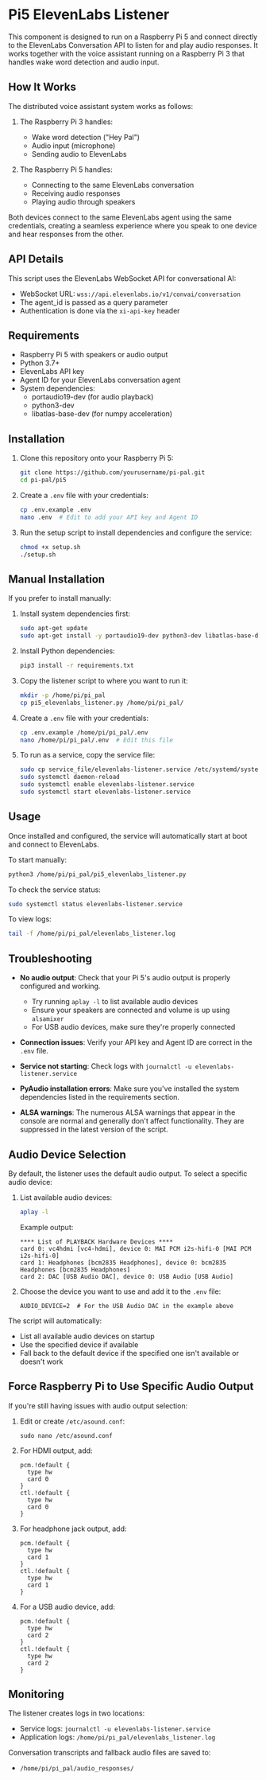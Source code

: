 # Pi5 ElevenLabs Listener

This component is designed to run on a Raspberry Pi 5 and connect directly to the ElevenLabs Conversation API to listen for and play audio responses. It works together with the voice assistant running on a Raspberry Pi 3 that handles wake word detection and audio input.

## How It Works

The distributed voice assistant system works as follows:

1. The Raspberry Pi 3 handles:
   - Wake word detection ("Hey Pal")
   - Audio input (microphone)
   - Sending audio to ElevenLabs

2. The Raspberry Pi 5 handles:
   - Connecting to the same ElevenLabs conversation
   - Receiving audio responses
   - Playing audio through speakers

Both devices connect to the same ElevenLabs agent using the same credentials, creating a seamless experience where you speak to one device and hear responses from the other.

## API Details

This script uses the ElevenLabs WebSocket API for conversational AI:
- WebSocket URL: `wss://api.elevenlabs.io/v1/convai/conversation`
- The agent_id is passed as a query parameter
- Authentication is done via the `xi-api-key` header

## Requirements

- Raspberry Pi 5 with speakers or audio output
- Python 3.7+
- ElevenLabs API key
- Agent ID for your ElevenLabs conversation agent
- System dependencies:
  - portaudio19-dev (for audio playback)
  - python3-dev
  - libatlas-base-dev (for numpy acceleration)

## Installation

1. Clone this repository onto your Raspberry Pi 5:
   ```bash
   git clone https://github.com/yourusername/pi-pal.git
   cd pi-pal/pi5
   ```

2. Create a `.env` file with your credentials:
   ```bash
   cp .env.example .env
   nano .env  # Edit to add your API key and Agent ID
   ```

3. Run the setup script to install dependencies and configure the service:
   ```bash
   chmod +x setup.sh
   ./setup.sh
   ```

## Manual Installation

If you prefer to install manually:

1. Install system dependencies first:
   ```bash
   sudo apt-get update
   sudo apt-get install -y portaudio19-dev python3-dev libatlas-base-dev
   ```

2. Install Python dependencies:
   ```bash
   pip3 install -r requirements.txt
   ```

3. Copy the listener script to where you want to run it:
   ```bash
   mkdir -p /home/pi/pi_pal
   cp pi5_elevenlabs_listener.py /home/pi/pi_pal/
   ```

4. Create a `.env` file with your credentials:
   ```bash
   cp .env.example /home/pi/pi_pal/.env
   nano /home/pi/pi_pal/.env  # Edit this file
   ```

5. To run as a service, copy the service file:
   ```bash
   sudo cp service_file/elevenlabs-listener.service /etc/systemd/system/
   sudo systemctl daemon-reload
   sudo systemctl enable elevenlabs-listener.service
   sudo systemctl start elevenlabs-listener.service
   ```

## Usage

Once installed and configured, the service will automatically start at boot and connect to ElevenLabs.

To start manually:
```bash
python3 /home/pi/pi_pal/pi5_elevenlabs_listener.py
```

To check the service status:
```bash
sudo systemctl status elevenlabs-listener.service
```

To view logs:
```bash
tail -f /home/pi/pi_pal/elevenlabs_listener.log
```

## Troubleshooting

- **No audio output**: Check that your Pi 5's audio output is properly configured and working.
  - Try running `aplay -l` to list available audio devices
  - Ensure your speakers are connected and volume is up using `alsamixer`
  - For USB audio devices, make sure they're properly connected
  
- **Connection issues**: Verify your API key and Agent ID are correct in the `.env` file.

- **Service not starting**: Check logs with `journalctl -u elevenlabs-listener.service`

- **PyAudio installation errors**: Make sure you've installed the system dependencies listed in the requirements section.

- **ALSA warnings**: The numerous ALSA warnings that appear in the console are normal and generally don't affect functionality. They are suppressed in the latest version of the script.

## Audio Device Selection

By default, the listener uses the default audio output. To select a specific audio device:

1. List available audio devices:
   ```bash
   aplay -l
   ```
   
   Example output:
   ```
   **** List of PLAYBACK Hardware Devices ****
   card 0: vc4hdmi [vc4-hdmi], device 0: MAI PCM i2s-hifi-0 [MAI PCM i2s-hifi-0]
   card 1: Headphones [bcm2835 Headphones], device 0: bcm2835 Headphones [bcm2835 Headphones]
   card 2: DAC [USB Audio DAC], device 0: USB Audio [USB Audio]
   ```

2. Choose the device you want to use and add it to the `.env` file:
   ```
   AUDIO_DEVICE=2  # For the USB Audio DAC in the example above
   ```

The script will automatically:
- List all available audio devices on startup
- Use the specified device if available
- Fall back to the default device if the specified one isn't available or doesn't work

## Force Raspberry Pi to Use Specific Audio Output

If you're still having issues with audio output selection:

1. Edit or create `/etc/asound.conf`:
   ```
   sudo nano /etc/asound.conf
   ```

2. For HDMI output, add:
   ```
   pcm.!default {
     type hw
     card 0
   }
   ctl.!default {
     type hw           
     card 0
   }
   ```

3. For headphone jack output, add:
   ```
   pcm.!default {
     type hw
     card 1
   }
   ctl.!default {
     type hw           
     card 1
   }
   ```

4. For a USB audio device, add:
   ```
   pcm.!default {
     type hw
     card 2
   }
   ctl.!default {
     type hw           
     card 2
   }
   ```

## Monitoring

The listener creates logs in two locations:
- Service logs: `journalctl -u elevenlabs-listener.service`
- Application logs: `/home/pi/pi_pal/elevenlabs_listener.log`

Conversation transcripts and fallback audio files are saved to:
- `/home/pi/pi_pal/audio_responses/` 